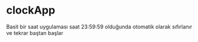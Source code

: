# clockApp
Basit bir saat uygulaması saat 23:59:59 olduğunda otomatik olarak sıfırlanır ve tekrar baştan başlar
